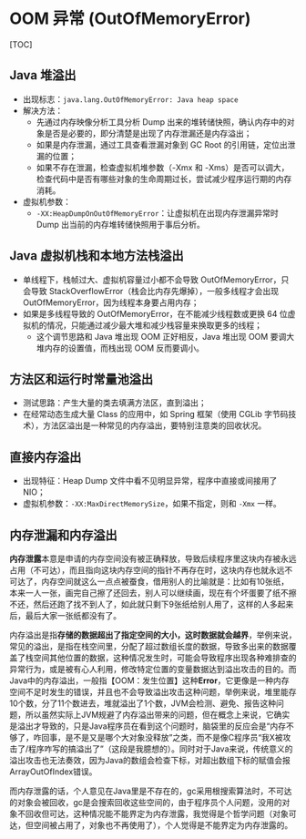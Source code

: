 # OOM 异常 (OutOfMemoryError)

[TOC]



## Java 堆溢出

- 出现标志：`java.lang.OutOfMemoryError: Java heap space`
- 解决方法：
	- 先通过内存映像分析工具分析 Dump 出来的堆转储快照，确认内存中的对象是否是必要的，即分清楚是出现了内存泄漏还是内存溢出；
	- 如果是内存泄漏，通过工具查看泄漏对象到 GC Root 的引用链，定位出泄漏的位置；
	- 如果不存在泄漏，检查虚拟机堆参数（-Xmx 和 -Xms）是否可以调大，检查代码中是否有哪些对象的生命周期过长，尝试减少程序运行期的内存消耗。
- 虚拟机参数：
	- `-XX:HeapDumpOnOutOfMemoryError`：让虚拟机在出现内存泄漏异常时 Dump 出当前的内存堆转储快照用于事后分析。



## Java 虚拟机栈和本地方法栈溢出

- 单线程下，栈帧过大、虚拟机容量过小都不会导致 OutOfMemoryError，只会导致 StackOverflowError（栈会比内存先爆掉），一般多线程才会出现 OutOfMemoryError，因为线程本身要占用内存；
- 如果是多线程导致的 OutOfMemoryError，在不能减少线程数或更换 64 位虚拟机的情况，只能通过减少最大堆和减少栈容量来换取更多的线程；
	- 这个调节思路和 Java 堆出现 OOM 正好相反，Java 堆出现 OOM 要调大堆内存的设置值，而栈出现 OOM 反而要调小。



## 方法区和运行时常量池溢出

- 测试思路：产生大量的类去填满方法区，直到溢出；
- 在经常动态生成大量 Class 的应用中，如 Spring 框架（使用 CGLib 字节码技术），方法区溢出是一种常见的内存溢出，要特别注意类的回收状况。



## 直接内存溢出

- 出现特征：Heap Dump 文件中看不见明显异常，程序中直接或间接用了 NIO；
- 虚拟机参数：`-XX:MaxDirectMemorySize`，如果不指定，则和 `-Xmx` 一样。



## 内存泄漏和内存溢出

**内存泄露**本意是申请的内存空间没有被正确释放，导致后续程序里这块内存被永远占用（不可达），而且指向这块内存空间的指针不再存在时，这块内存也就永远不可达了，内存空间就这么一点点被蚕食，借用别人的比喻就是：比如有10张纸，本来一人一张，画完自己擦了还回去，别人可以继续画，现在有个坏蛋要了纸不擦不还，然后还跑了找不到人了，如此就只剩下9张纸给别人用了，这样的人多起来后，最后大家一张纸都没有了。

内存溢出是指**存储的数据超出了指定空间的大小，这时数据就会越界**，举例来说，常见的溢出，是指在栈空间里，分配了超过数组长度的数据，导致多出来的数据覆盖了栈空间其他位置的数据，这种情况发生时，可能会导致程序出现各种难排查的异常行为，或是被有心人利用，修改特定位置的变量数据达到溢出攻击的目的。而Java中的内存溢出，一般指【OOM：发生位置】这种**Error**，它更像是一种内存空间不足时发生的错误，并且也不会导致溢出攻击这种问题，举例来说，堆里能存10个数，分了11个数进去，堆就溢出了1个数，JVM会检测、避免、报告这种问题，所以虽然实际上JVM规避了内存溢出带来的问题，但在概念上来说，它确实是溢出才导致的，只是Java程序员在看到这个问题时，脑袋里的反应会是“内存不够了，咋回事，是不是又是哪个大对象没释放”之类，而不是像C程序员“我X被攻击了/程序咋写的搞溢出了”（这段是我臆想的）。同时对于Java来说，传统意义的溢出攻击也无法奏效，因为Java的数组会检查下标，对超出数组下标的赋值会报ArrayOutOfIndex错误。

而内存泄露的话，个人意见在Java里是不存在的，gc采用根搜索算法时，不可达的对象会被回收，gc是会搜索回收这些空间的，由于程序员个人问题，没用的对象不回收但可达，这种情况能不能界定为内存泄露，我觉得是个哲学问题（对象可达，但空间被占用了，对象也不再使用了），个人觉得是不能界定为内存泄露的。